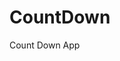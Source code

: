 # CountDown
 Count Down App
          
                            
                                                                                                                                                        
                                                                                                           
                                                                                                           
                                                                                                         
                                                                                                     
                                                                       
                                                
                                          
                
             
               
   
               